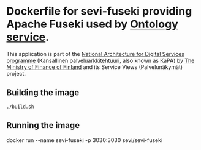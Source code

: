 # Dockerfile for sevi-fuseki providing Apache Fuseki used by [Ontology service](https://github.com/vrk-kpa/sevi-ontology-service-public).

This application is part of the [National Architecture for Digital Services programme](http://vm.fi/en/national-architecture-for-digital-services)
(Kansallinen palveluarkkitehtuuri, also known as KaPA) by [The Ministry of Finance of Finland](http://vm.fi/en/ministry) and its Service Views (Palvelunäkymät) project.

## Building the image

`./build.sh`

## Running the image 

docker run --name sevi-fuseki -p 3030:3030 sevi/sevi-fuseki
